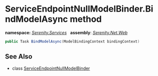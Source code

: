 # ServiceEndpointNullModelBinder.BindModelAsync method
**namespace:** *[Serenity.Services](../../README.md#serenity.services-namespace)*   **assembly**: *[Serenity.Net.Web](../../README.md)*

```csharp
public Task BindModelAsync(ModelBindingContext bindingContext)
```

## See Also

* class [ServiceEndpointNullModelBinder](../ServiceEndpointNullModelBinder.md)